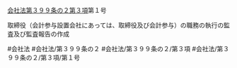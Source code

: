 [会社法第３９９条の２第３項](会社法＿＿＿＿第３９９条の２第３項)第１号

取締役（会計参与設置会社にあっては、取締役及び会計参与）の職務の執行の監査及び監査報告の作成


#会社法
#会社法/第３９９条の２
#会社法/第３９９条の２/第３項
#会社法/第３９９条の２/第３項/第１号
